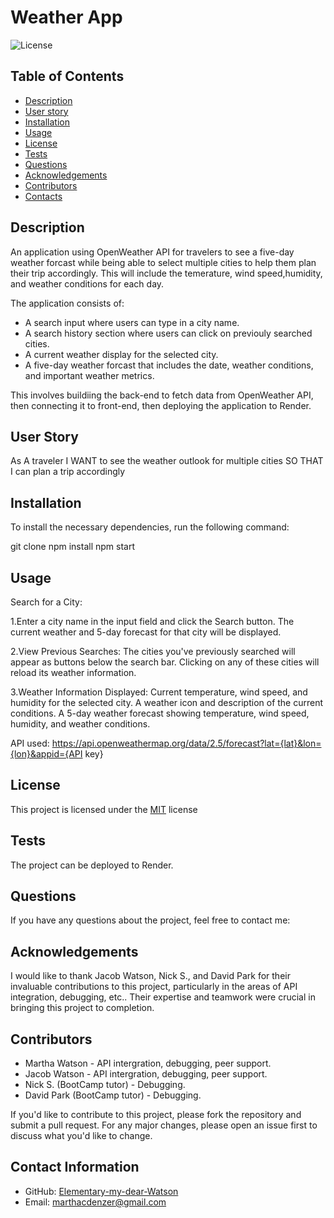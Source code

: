 # Weather App

![License](https://img.shields.io/badge/License-MIT-blue.svg)

## Table of Contents
- [Description](#description)
- [User story](#user-story)
- [Installation](#installation)
- [Usage](#usage)
- [License](#license)
- [Tests](#tests)
- [Questions](#questions)
- [Acknowledgements](#acknowledgements)
- [Contributors](#contributors)
- [Contacts](#contacts)

## Description
An application using OpenWeather API for travelers to see a five-day weather forcast while being able to select multiple cities to help them plan their trip accordingly. This will include the temerature, wind speed,humidity, and weather conditions for each day. 

The application consists of:
- A search input where users can type in a city name.
- A search history section where users can click on previouly searched cities.
- A current weather display for the selected city.
- A five-day weather forcast that includes the date, weather conditions, and important weather metrics.

This involves buildiing the back-end to fetch data from OpenWeather API, then connecting it to front-end, then deploying the application to Render. 

## User Story
As A traveler
I WANT to see the weather outlook for multiple cities
SO THAT I can plan a trip accordingly


## Installation
To install the necessary dependencies, run the following command:

git clone <repository-url>
npm install
npm start

## Usage
Search for a City:

1.Enter a city name in the input field and click the Search button.
The current weather and 5-day forecast for that city will be displayed.

2.View Previous Searches:
The cities you've previously searched will appear as buttons below the search bar.
Clicking on any of these cities will reload its weather information.

3.Weather Information Displayed:
Current temperature, wind speed, and humidity for the selected city.
A weather icon and description of the current conditions.
A 5-day weather forecast showing temperature, wind speed, humidity, and weather conditions.

API used:
https://api.openweathermap.org/data/2.5/forecast?lat={lat}&lon={lon}&appid={API key}


## License
This project is licensed under the [MIT](https://opensource.org/licenses/MIT) license

## Tests
The project can be deployed to Render. 

## Questions
If you have any questions about the project, feel free to contact me:

## Acknowledgements
I would like to thank Jacob Watson, Nick S., and David Park for their invaluable contributions to this project, particularly in the areas of API integration, debugging, etc.. Their expertise and teamwork were crucial in bringing this project to completion.

## Contributors
- Martha Watson - API intergration, debugging, peer support.
- Jacob Watson - API intergration, debugging, peer support.
- Nick S. (BootCamp tutor) - Debugging.
- David Park (BootCamp tutor) - Debugging.

If you'd like to contribute to this project, please fork the repository and submit a pull request. For any major changes, please open an issue first to discuss what you'd like to change.

## Contact Information
- GitHub: [Elementary-my-dear-Watson](https://github.com/Elementary-my-dear-Watson)
- Email: marthacdenzer@gmail.com

